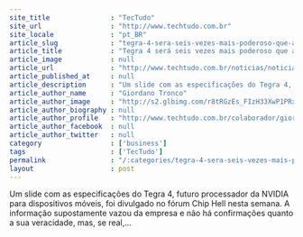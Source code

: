 ```yaml
---
site_title               : "TecTudo"
site_url                 : "http://www.techtudo.com.br"
site_locale              : "pt_BR"
article_slug             : "tegra-4-sera-seis-vezes-mais-poderoso-que-antecessor-que-hoje-equipa-nexus-7"
article_title            : "Tegra 4 será seis vezes mais poderoso que antecessor, que hoje equipa Nexus 7"
article_image            : null
article_url              : "http://www.techtudo.com.br/noticias/noticia/2012/12/tegra-4-sera-seis-vezes-mais-poderoso-que-antecessor-que-hoje-equipa-nexus-7.html"
article_published_at     : null
article_description      : "Um slide com as especificações do Tegra 4, futuro processador da NVIDIA para dispositivos móveis, foi divulgado no fórum Chip Hell nesta semana. A informação supostamente vazou da empresa e não há confirmações quanto a sua veracidade, mas, se real,..."
article_author_name      : "Giordano Tronco"
article_author_image     : "http://s2.glbimg.com/r8tRGzEs_FIzH33XwP1PRxVW_bo=/30x30/s2.glbimg.com/TQbmvuDeI1DHVD9jRuq3dGKuutI=/140x140/s.glbimg.com/po/tt2/f/original/2013/11/12/giordano_tranco.jpg"
article_author_biography : null
article_author_profile   : "http://www.techtudo.com.br/colaborador/giordano-tronco.html"
article_author_facebook  : null
article_author_twitter   : null
category                 : ['business']
tags                     : ['TecTudo']
permalink                : "/:categories/tegra-4-sera-seis-vezes-mais-poderoso-que-antecessor-que-hoje-equipa-nexus-7/"
layout                   : post
---
```


Um slide com as especificações do Tegra 4, futuro processador da NVIDIA para dispositivos móveis, foi divulgado no fórum Chip Hell nesta semana. A informação supostamente vazou da empresa e não há confirmações quanto a sua veracidade, mas, se real,...

